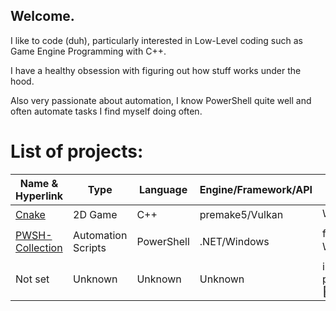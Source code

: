 ## Welcome.

I like to code (duh), particularly interested in Low-Level coding such as Game Engine Programming with C++. 

I have a healthy obsession with figuring out how stuff works under the hood.

Also very passionate about automation, I know PowerShell quite well and often automate tasks I find myself doing often.

# List of projects:

| Name & Hyperlink                                                  | Type                  | Language      | Engine/Framework/API  | Status            |
| ---                                                               | ---                   | ---           | ---                   | ---               |
| [Cnake](https://github.com/FlyMandi/Cnake)                        | 2D Game               | C++           | premake5/Vulkan       | WIP ✒️             |
| [PWSH-Collection](https://github.com/FlyMandi/PWSH-Collection)    | Automation Scripts    | PowerShell    | .NET/Windows          | forever WIP ✒️     |
| Not set                                                           | Unknown               | Unknown       | Unknown               | in planning 📅    |
